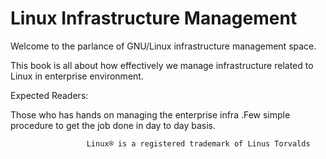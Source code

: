 # Linux Infrastructure Management

Welcome to the parlance of GNU/Linux infrastructure management space.

This book is all about how effectively we manage infrastructure related to Linux in enterprise environment.

Expected Readers:

Those who has hands on managing the enterprise infra .Few simple procedure to get the job done in day to day basis.


                     Linux® is a registered trademark of Linus Torvalds 
